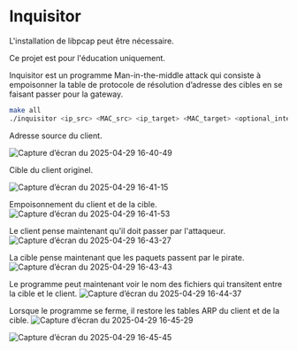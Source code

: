 # Inquisitor

L'installation de libpcap peut être nécessaire.

Ce projet est pour l'éducation uniquement.

Inquisitor est un programme Man-in-the-middle attack qui consiste à empoisonner la table de protocole de résolution d’adresse des cibles en se faisant passer pour la gateway.

```bash
make all
./inquisitor <ip_src> <MAC_src> <ip_target> <MAC_target> <optional_interface_name>
```
Adresse source du client.

![Capture d’écran du 2025-04-29 16-40-49](https://github.com/user-attachments/assets/4a3f3986-4b5d-4222-87a1-7dabcb2bb2b0)


Cible du client originel.

![Capture d’écran du 2025-04-29 16-41-15](https://github.com/user-attachments/assets/ea1d8be4-67af-451a-aa26-0b430dd840d8)

Empoisonnement du client et de la cible.
![Capture d’écran du 2025-04-29 16-41-53](https://github.com/user-attachments/assets/8cd7abfc-eee8-4152-9f4e-734527910da8)

Le client pense maintenant qu'il doit passer par l'attaqueur.
![Capture d’écran du 2025-04-29 16-43-27](https://github.com/user-attachments/assets/e8715a81-1206-4ec0-b0aa-2c8a6c271cce)

La cible pense maintenant que les paquets passent par le pirate.
![Capture d’écran du 2025-04-29 16-43-43](https://github.com/user-attachments/assets/5466d1c0-c3df-4ded-b8d9-2050934d5a51)


Le programme peut maintenant voir le nom des fichiers qui transitent entre la cible et le client.
![Capture d’écran du 2025-04-29 16-44-37](https://github.com/user-attachments/assets/1bac9253-080b-441e-9b67-59b3b3f620d3)

Lorsque le programme se ferme, il restore les tables ARP du client et de la cible.
![Capture d’écran du 2025-04-29 16-45-29](https://github.com/user-attachments/assets/aa3938b7-231f-4871-8a46-d5757c597468)

![Capture d’écran du 2025-04-29 16-45-45](https://github.com/user-attachments/assets/456f6f46-0493-482d-94e7-3abbd34bb0d9)
